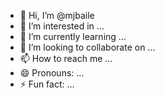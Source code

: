 - 👋 Hi, I’m @mjbaile
- 👀 I’m interested in ...
- 🌱 I’m currently learning ...
- 💞️ I’m looking to collaborate on ...
- 📫 How to reach me ...
- 😄 Pronouns: ...
- ⚡ Fun fact: ...

<!---
mjbaile/mjbaile is a ✨ special ✨ repository because its `README.md` (this file) appears on your GitHub profile.
You can click the Preview link to take a look at your changes.
--->

